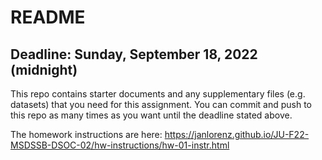 # README

## Deadline: Sunday, September 18, 2022 (midnight)

This repo contains starter documents and any supplementary files (e.g. datasets) that you need for this assignment.
You can commit and push to this repo as many times as you want until the deadline stated above.


 The homework instructions are here: https://janlorenz.github.io/JU-F22-MSDSSB-DSOC-02/hw-instructions/hw-01-instr.html
